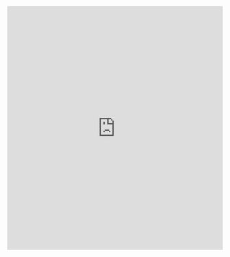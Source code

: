<p><iframe allowfullscreen width="100%" height="569" class="google-slides-iframe" frameborder="0" scrolling="no" src="https://docs.google.com/presentation/d/e/2PACX-1vTk-eQZM6DTLnCEgJXnHL06x1TQ9rN3eh4tUgv0P4Xe1cekIAHyPwxCoWZcb-JER-rVbTmtmyI4rpSJ/embed?start=false&amp;loop=false&amp;delayms=3000"></iframe></p>